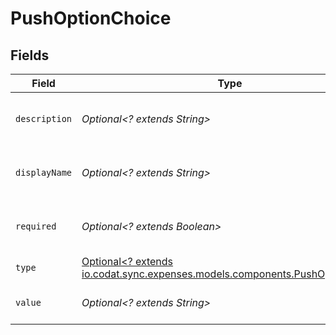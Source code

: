 # PushOptionChoice


## Fields

| Field                                                                                                                    | Type                                                                                                                     | Required                                                                                                                 | Description                                                                                                              |
| ------------------------------------------------------------------------------------------------------------------------ | ------------------------------------------------------------------------------------------------------------------------ | ------------------------------------------------------------------------------------------------------------------------ | ------------------------------------------------------------------------------------------------------------------------ |
| `description`                                                                                                            | *Optional<? extends String>*                                                                                             | :heavy_minus_sign:                                                                                                       | A description of the property.                                                                                           |
| `displayName`                                                                                                            | *Optional<? extends String>*                                                                                             | :heavy_minus_sign:                                                                                                       | The property's display name.                                                                                             |
| `required`                                                                                                               | *Optional<? extends Boolean>*                                                                                            | :heavy_minus_sign:                                                                                                       | The property is required if `True`.                                                                                      |
| `type`                                                                                                                   | [Optional<? extends io.codat.sync.expenses.models.components.PushOptionType>](../../models/components/PushOptionType.md) | :heavy_minus_sign:                                                                                                       | The option type.                                                                                                         |
| `value`                                                                                                                  | *Optional<? extends String>*                                                                                             | :heavy_minus_sign:                                                                                                       | Allowed value for field.                                                                                                 |